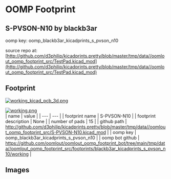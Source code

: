 # OOMP Footprint  
## S-PVSON-N10  by blackb3ar  
  
oomp key: oomp_blackb3ar_kicadprints_s_pvson_n10  
  
source repo at: [http://github.com/d3philip/kicadprints.pretty/blob/master/tmp/data//oomlout_oomp_footprint_src/TestPad.kicad_mod](http://github.com/d3philip/kicadprints.pretty/blob/master/tmp/data//oomlout_oomp_footprint_src/TestPad.kicad_mod)  
## Footprint  
  
[![working_kicad_pcb_3d.png](working_kicad_pcb_3d_600.png)](working_kicad_pcb_3d.png)  
  
[![working.png](working_600.png)](working.png)  
| name | value | 
| --- | --- | 
| footprint name | S-PVSON-N10 | 
| footprint description | None | 
| number of pads | 15 | 
| github path | http://github.com/d3philip/kicadprints.pretty/blob/master/tmp/data//oomlout_oomp_footprint_src/S-PVSON-N10.kicad_mod | 
| oomp key | oomp_blackb3ar_kicadprints_s_pvson_n10 | 
| oomp bot github | https://github.com/oomlout/oomlout_oomp_footprint_bot/tree/main/tmp/data//oomlout_oomp_footprint_src/footprints/blackb3ar_kicadprints_s_pvson_n10/working | 
## Images  
